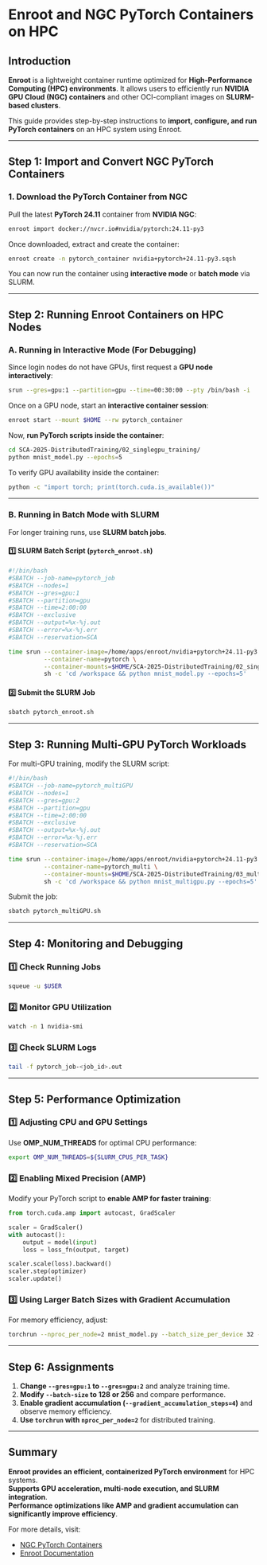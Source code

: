 # **Enroot and NGC PyTorch Containers on HPC**

## **Introduction**
**Enroot** is a lightweight container runtime optimized for **High-Performance Computing (HPC) environments**. It allows users to efficiently run **NVIDIA GPU Cloud (NGC) containers** and other OCI-compliant images on **SLURM-based clusters**.

This guide provides step-by-step instructions to **import, configure, and run PyTorch containers** on an HPC system using Enroot.

---

## **Step 1: Import and Convert NGC PyTorch Containers**

### **1. Download the PyTorch Container from NGC**
Pull the latest **PyTorch 24.11** container from **NVIDIA NGC**:

```bash
enroot import docker://nvcr.io#nvidia/pytorch:24.11-py3
```

Once downloaded, extract and create the container:

```bash
enroot create -n pytorch_container nvidia+pytorch+24.11-py3.sqsh
```

You can now run the container using **interactive mode** or **batch mode** via SLURM.

---

## **Step 2: Running Enroot Containers on HPC Nodes**

### **A. Running in Interactive Mode (For Debugging)**
Since login nodes do not have GPUs, first request a **GPU node interactively**:

```bash
srun --gres=gpu:1 --partition=gpu --time=00:30:00 --pty /bin/bash -i
```

Once on a GPU node, start an **interactive container session**:

```bash
enroot start --mount $HOME --rw pytorch_container
```

Now, **run PyTorch scripts inside the container**:

```bash
cd SCA-2025-DistributedTraining/02_singlegpu_training/
python mnist_model.py --epochs=5
```

To verify GPU availability inside the container:

```bash
python -c "import torch; print(torch.cuda.is_available())"
```

---

### **B. Running in Batch Mode with SLURM**
For longer training runs, use **SLURM batch jobs**.

#### **1️⃣ SLURM Batch Script (`pytorch_enroot.sh`)**
```bash
#!/bin/bash
#SBATCH --job-name=pytorch_job
#SBATCH --nodes=1
#SBATCH --gres=gpu:1
#SBATCH --partition=gpu
#SBATCH --time=2:00:00
#SBATCH --exclusive
#SBATCH --output=%x-%j.out
#SBATCH --error=%x-%j.err
#SBATCH --reservation=SCA

time srun --container-image=/home/apps/enroot/nvidia+pytorch+24.11-py3.sqsh \
          --container-name=pytorch \
          --container-mounts=$HOME/SCA-2025-DistributedTraining/02_singlegpu_training/:/workspace \
          sh -c 'cd /workspace && python mnist_model.py --epochs=5'
```

#### **2️⃣ Submit the SLURM Job**
```bash
sbatch pytorch_enroot.sh
```

---

## **Step 3: Running Multi-GPU PyTorch Workloads**
For multi-GPU training, modify the SLURM script:

```bash
#!/bin/bash
#SBATCH --job-name=pytorch_multiGPU
#SBATCH --nodes=1
#SBATCH --gres=gpu:2
#SBATCH --partition=gpu
#SBATCH --time=2:00:00
#SBATCH --exclusive
#SBATCH --output=%x-%j.out
#SBATCH --error=%x-%j.err
#SBATCH --reservation=SCA

time srun --container-image=/home/apps/enroot/nvidia+pytorch+24.11-py3.sqsh \
          --container-name=pytorch_multi \
          --container-mounts=$HOME/SCA-2025-DistributedTraining/03_multigpu_dp_training/:/workspace \
          sh -c 'cd /workspace && python mnist_multigpu.py --epochs=5'
```

Submit the job:

```bash
sbatch pytorch_multiGPU.sh
```

---

## **Step 4: Monitoring and Debugging**

### **1️⃣ Check Running Jobs**
```bash
squeue -u $USER
```

### **2️⃣ Monitor GPU Utilization**
```bash
watch -n 1 nvidia-smi
```

### **3️⃣ Check SLURM Logs**
```bash
tail -f pytorch_job-<job_id>.out
```

---

## **Step 5: Performance Optimization**
### **1️⃣ Adjusting CPU and GPU Settings**
Use **OMP_NUM_THREADS** for optimal CPU performance:

```bash
export OMP_NUM_THREADS=${SLURM_CPUS_PER_TASK}
```

### **2️⃣ Enabling Mixed Precision (AMP)**
Modify your PyTorch script to **enable AMP for faster training**:

```python
from torch.cuda.amp import autocast, GradScaler

scaler = GradScaler()
with autocast():
    output = model(input)
    loss = loss_fn(output, target)

scaler.scale(loss).backward()
scaler.step(optimizer)
scaler.update()
```

### **3️⃣ Using Larger Batch Sizes with Gradient Accumulation**
For memory efficiency, adjust:

```bash
torchrun --nproc_per_node=2 mnist_model.py --batch_size_per_device 32 --gradient_accumulation_steps 4
```

---

## **Step 6: Assignments**
1. **Change `--gres=gpu:1` to `--gres=gpu:2`** and analyze training time.
2. **Modify `--batch-size` to 128 or 256** and compare performance.
3. **Enable gradient accumulation (`--gradient_accumulation_steps=4`)** and observe memory efficiency.
4. **Use `torchrun` with `nproc_per_node=2`** for distributed training.

---

## **Summary**
**Enroot provides an efficient, containerized PyTorch environment** for HPC systems.  
**Supports GPU acceleration, multi-node execution, and SLURM integration**.  
**Performance optimizations like AMP and gradient accumulation can significantly improve efficiency**.  

For more details, visit:
- [NGC PyTorch Containers](https://ngc.nvidia.com/catalog/containers/nvidia:pytorch)
- [Enroot Documentation](https://github.com/NVIDIA/enroot)
